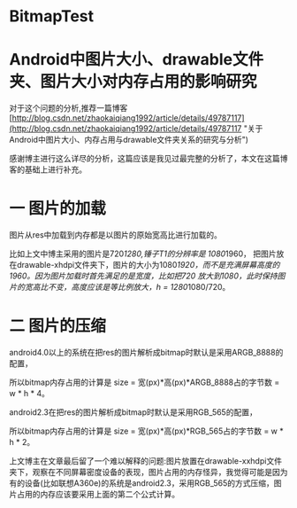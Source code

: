 # BitmapTest
# Android中图片大小、drawable文件夹、图片大小对内存占用的影响研究 #

对于这个问题的分析,推荐一篇博客[http://blog.csdn.net/zhaokaiqiang1992/article/details/49787117](http://blog.csdn.net/zhaokaiqiang1992/article/details/49787117 "关于Android中图片大小、内存占用与drawable文件夹关系的研究与分析")

感谢博主进行这么详尽的分析，这篇应该是我见过最完整的分析了，本文在这篇博客的基础上进行补充。

# 一 图片的加载 #
图片从res中加载到内存都是以图片的原始宽高比进行加载的。

比如上文中博主采用的图片是720*1280,锤子T1的分辨率是 1080*1960，
把图片放在drawable-xhdpi文件夹下，图片的大小为1080*1920，而不是充满屏幕高度的1960。因为图片加载时首先满足的是宽度，比如把720
放大到1080，此时保持图片的宽高比不变，高度应该是等比例放大，h = 1280*1080/720。
# 二 图片的压缩 #
android4.0以上的系统在把res的图片解析成bitmap时默认是采用ARGB_8888的配置，

所以bitmap内存占用的计算是 size = 宽(px)*高(px)*ARGB_8888占的字节数 = w * h * 4。

android2.3在把res的图片解析成bitmap时默认是采用RGB_565的配置，

所以bitmap内存占用的计算是 size = 宽(px)*高(px)*RGB_565占的字节数 = w * h * 2。

上文博主在文章最后留了一个难以解释的问题:图片放置在drawable-xxhdpi文件夹下，观察在不同屏幕密度设备的表现，图片占用的内存怪异，我觉得可能是因为有的设备(比如联想A360e)的系统是android2.3，采用RGB_565的方式压缩，图片占用的内存应该要采用上面的第二个公式计算。